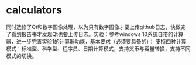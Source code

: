 # calculators
同时选修了Qt和数字图像处理，以为只有数字图像才要上传github日志，快做完了看到报告书才发现Qt也要上传日志。实验：参考windows 10系统自带的计算器，进一步完善实验1的计算器功能，基本要求（必须要具备的）： 支持四种计算模式：标准型、科学型、程序员、日期计算模式，支持货币与容量转换，支持不同模式的切换。
